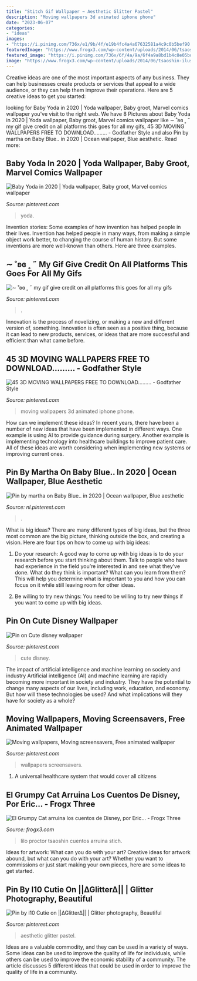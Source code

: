 ```yaml
---
title: "Stitch Gif Wallpaper ~ Aesthetic Glitter Pastel"
description: "Moving wallpapers 3d animated iphone phone"
date: "2023-06-07"
categories:
- "ideas"
images:
- "https://i.pinimg.com/736x/e1/9b/4f/e19b4fc4a4a67632581a4c9c0b5bef90.jpg"
featuredImage: "https://www.frogx3.com/wp-content/uploads/2014/06/tsaoshin-ilustraciones-grumpy-cat-lilo-and-stich.jpg"
featured_image: "https://i.pinimg.com/736x/6f/4a/9a/6f4a9a8bd1b4c8e05bd5a72d29efcefe.jpg"
image: "https://www.frogx3.com/wp-content/uploads/2014/06/tsaoshin-ilustraciones-grumpy-cat-lilo-and-stich.jpg"
---
```



Creative ideas are one of the most important aspects of any business. They can help businesses create products or services that appeal to a wide audience, or they can help them improve their operations. Here are 5 creative ideas to get you started: 

	

		
looking for Baby Yoda in 2020 | Yoda wallpaper, Baby groot, Marvel comics wallpaper you've visit to the right web. We have 8 Pictures about Baby Yoda in 2020 | Yoda wallpaper, Baby groot, Marvel comics wallpaper like ∼ ˚ʚɞ ˳ ˶ my gif give credit on all platforms this goes for all my gifs, 45 3D MOVING WALLPAPERS FREE TO DOWNLOAD......... - Godfather Style and also Pin by martha on Baby Blue.. in 2020 | Ocean wallpaper, Blue aesthetic. Read more:
		
    
## Baby Yoda In 2020 | Yoda Wallpaper, Baby Groot, Marvel Comics Wallpaper

<img loading=lazy src="https://i.pinimg.com/736x/ff/be/cc/ffbeccdf2a597466404e871037f713ae.jpg" onerror="this.onerror=null;this.src='https://tse3.mm.bing.net/th?id=OIP.ngf-1D1qAaEj3mkTeKIobwHaLH&amp;pid=15.1';" alt="Baby Yoda in 2020 | Yoda wallpaper, Baby groot, Marvel comics wallpaper">

_Source: pinterest.com_

>yoda. 

	

Invention stories: Some examples of how invention has helped people in their lives.
Invention has helped people in many ways, from making a simple object work better, to changing the course of human history. But some inventions are more well-known than others. Here are three examples.

    
## ∼ ˚ʚɞ ˳ ˶ My Gif Give Credit On All Platforms This Goes For All My Gifs

<img loading=lazy src="https://i.pinimg.com/736x/6f/4a/9a/6f4a9a8bd1b4c8e05bd5a72d29efcefe.jpg" onerror="this.onerror=null;this.src='https://tse1.mm.bing.net/th?id=OIP.o7u8_czB7Si2PiVRyLpxxQHaKX&amp;pid=15.1';" alt="∼ ˚ʚɞ ˳ ˶ my gif give credit on all platforms this goes for all my gifs">

_Source: pinterest.com_

>. 

	

Innovation is the process of novelizing, or making a new and different version of, something. Innovation is often seen as a positive thing, because it can lead to new products, services, or ideas that are more successful and efficient than what came before.

    
## 45 3D MOVING WALLPAPERS FREE TO DOWNLOAD......... - Godfather Style

<img loading=lazy src="https://i.pinimg.com/736x/9f/d0/d3/9fd0d3afc8148dfd510d9aeb740abfa8--s-wallpaper-wallpaper-for-cell-phone.jpg" onerror="this.onerror=null;this.src='https://tse4.mm.bing.net/th?id=OIP.2pzgjMYGSZbFRduhY_k8VAHaMW&amp;pid=15.1';" alt="45 3D MOVING WALLPAPERS FREE TO DOWNLOAD......... - Godfather Style">

_Source: pinterest.com_

>moving wallpapers 3d animated iphone phone. 

	

How can we implement these ideas?
In recent years, there have been a number of new ideas that have been implemented in different ways. One example is using AI to provide guidance during surgery. Another example is implementing technology into healthcare buildings to improve patient care. All of these ideas are worth considering when implementing new systems or improving current ones.

    
## Pin By Martha On Baby Blue.. In 2020 | Ocean Wallpaper, Blue Aesthetic

<img loading=lazy src="https://i.pinimg.com/736x/ce/44/02/ce4402b97aae98533a24b19a5241072f.jpg" onerror="this.onerror=null;this.src='https://tse4.mm.bing.net/th?id=OIP.WRb9VTXnW2d2UMpW497-zwAAAA&amp;pid=15.1';" alt="Pin by martha on Baby Blue.. in 2020 | Ocean wallpaper, Blue aesthetic">

_Source: nl.pinterest.com_

>. 

	

What is big ideas?
There are many different types of big ideas, but the three most common are the big picture, thinking outside the box, and creating a vision. Here are four tips on how to come up with big ideas:
1. Do your research: A good way to come up with big ideas is to do your research before you start thinking about them. Talk to people who have had experience in the field you’re interested in and see what they’ve done. What do they think is important? What can you learn from them? This will help you determine what is important to you and how you can focus on it while still leaving room for other ideas.

2. Be willing to try new things: You need to be willing to try new things if you want to come up with big ideas.

    
## Pin On Cute Disney Wallpaper

<img loading=lazy src="https://i.pinimg.com/736x/0f/3c/f6/0f3cf64ef5c60dfacd875c1fca4c66cf.jpg" onerror="this.onerror=null;this.src='https://tse4.mm.bing.net/th?id=OIP.NPrQBiQWSIIzfdwC-rNYGwHaNB&amp;pid=15.1';" alt="Pin on Cute disney wallpaper">

_Source: pinterest.com_

>cute disney. 

	

The impact of artificial intelligence and machine learning on society and industry
Artificial intelligence (AI) and machine learning are rapidly becoming more important in society and industry. They have the potential to change many aspects of our lives, including work, education, and economy. But how will these technologies be used? And what implications will they have for society as a whole?

    
## Moving Wallpapers, Moving Screensavers, Free Animated Wallpaper

<img loading=lazy src="https://i.pinimg.com/736x/da/9c/e0/da9ce08cc6064996c545dba163f93c54--s-wallpaper-wallpaper-for-cell-phone.jpg" onerror="this.onerror=null;this.src='https://tse2.mm.bing.net/th?id=OIP.dbjgbp2thjX0hzn6njsUSgHaMW&amp;pid=15.1';" alt="Moving wallpapers, Moving screensavers, Free animated wallpaper">

_Source: pinterest.com_

>wallpapers screensavers. 

	

1. A universal healthcare system that would cover all citizens

    
## El Grumpy Cat Arruina Los Cuentos De Disney, Por Eric... - Frogx Three

<img loading=lazy src="https://www.frogx3.com/wp-content/uploads/2014/06/tsaoshin-ilustraciones-grumpy-cat-lilo-and-stich.jpg" onerror="this.onerror=null;this.src='https://tse4.mm.bing.net/th?id=OIP.ESbAa5BT9CnmIx7M4KEZFAHaE8&amp;pid=15.1';" alt="El Grumpy Cat arruina los cuentos de Disney, por Eric... - Frogx Three">

_Source: frogx3.com_

>lilo proctor tsaoshin cuentos arruina stich. 

	

Ideas for artwork: What can you do with your art?
Creative ideas for artwork abound, but what can you do with your art? Whether you want to commissions or just start making your own pieces, here are some ideas to get started.

    
## Pin By I10 Cutie On ||∆Glitter∆|| | Glitter Photography, Beautiful

<img loading=lazy src="https://i.pinimg.com/736x/e1/9b/4f/e19b4fc4a4a67632581a4c9c0b5bef90.jpg" onerror="this.onerror=null;this.src='https://tse1.mm.bing.net/th?id=OIP.KtcwxWM3p0Yd2EFUsuc0VwHaNL&amp;pid=15.1';" alt="Pin by i10 Cutie on ||∆Glitter∆|| | Glitter photography, Beautiful">

_Source: pinterest.com_

>aesthetic glitter pastel. 

	

Ideas are a valuable commodity, and they can be used in a variety of ways. Some ideas can be used to improve the quality of life for individuals, while others can be used to improve the economic stability of a community. The article discusses 5 different ideas that could be used in order to improve the quality of life in a community.

